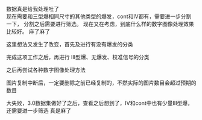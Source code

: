 数据真是给我处理吐了  
现在需要和三型爆相同尺寸的其他类型的爆发，cont和IV都有，需要进一步分割一下，
分割之后需要进行筛选。
现在又在考虑，到底什么样的数字图像处理效果比较好。
麻了麻了

这里想法又发生了改变，首先及进行有没有爆发的分类

完成这项工作之后，再进行 III型爆、无爆发、校准信号的分类

之后再尝试各种数字图像处理方法

图片复制中断后，一定要删除之前已经复制的，不然实际的图片数目会超过预期的数目

大失败，3.0数据集做好了之后，查看之后想到了，IV和cont中也有少量III型爆，还需要进一步筛选
真是麻了


